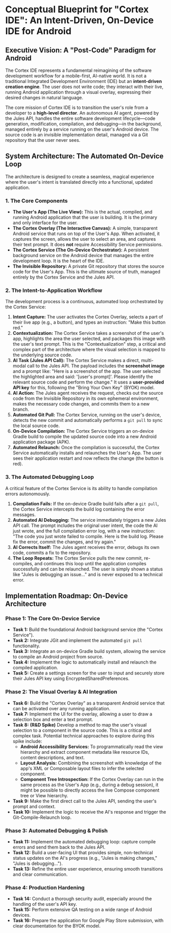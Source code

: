 # Conceptual Blueprint for "Cortex IDE": An Intent-Driven, On-Device IDE for Android

## **Executive Vision: A "Post-Code" Paradigm for Android**

The Cortex IDE represents a fundamental reimagining of the software development workflow for a mobile-first, AI-native world. It is not a traditional Integrated Development Environment (IDE) but an **intent-driven creation engine**. The user does not write code; they interact with their live, running Android application through a visual overlay, expressing their desired changes in natural language.

The core mission of Cortex IDE is to transition the user's role from a developer to a **high-level director**. An autonomous AI agent, powered by the Jules API, handles the entire software development lifecycle—code generation, modification, compilation, and debugging—in the background, managed entirely by a service running on the user's Android device. The source code is an invisible implementation detail, managed via a Git repository that the user never sees.

## **System Architecture: The Automated On-Device Loop**

The architecture is designed to create a seamless, magical experience where the user's intent is translated directly into a functional, updated application.

### **1. The Core Components**

*   **The User's App (The Live View):** This is the actual, compiled, and running Android application that the user is building. It is the primary and only interface for the user.
*   **The Cortex Overlay (The Interactive Canvas):** A simple, transparent Android service that runs on top of the User's App. When activated, it captures the screen, allows the user to select an area, and captures their text prompt. It does **not** require Accessibility Service permissions.
*   **The Cortex Service (The On-Device Orchestrator):** A persistent background service on the Android device that manages the entire development loop. It is the heart of the IDE.
*   **The Invisible Repository:** A private Git repository that stores the source code for the User's App. This is the ultimate source of truth, managed entirely by the Cortex Service and the Jules API.

### **2. The Intent-to-Application Workflow**

The development process is a continuous, automated loop orchestrated by the Cortex Service:

1.  **Intent Capture:** The user activates the Cortex Overlay, selects a part of their live app (e.g., a button), and types an instruction: "Make this button red."
2.  **Contextualization:** The Cortex Service takes a screenshot of the user's app, highlights the area the user selected, and packages this image with the user's text prompt. This is the "Contextualization" step, a critical and complex part of the architecture where the visual selection is mapped to the underlying source code.
3.  **AI Task (Jules API Call):** The Cortex Service makes a direct, multi-modal call to the Jules API. The payload includes the **screenshot image** and a prompt like: "Here is a screenshot of the app. The user selected the highlighted area and said: '[user's prompt]'. Please identify the relevant source code and perform the change." It uses a **user-provided API key** for this, following the "Bring Your Own Key" (BYOK) model.
4.  **AI Action:** The Jules agent receives the request, checks out the source code from the Invisible Repository in its own ephemeral environment, makes the necessary code changes, and commits them to a new branch.
5.  **Automated Git Pull:** The Cortex Service, running on the user's device, detects the new commit and automatically performs a `git pull` to sync the local source code.
6.  **On-Device Compilation:** The Cortex Service triggers an on-device Gradle build to compile the updated source code into a new Android application package (APK).
7.  **Automated Relaunch:** Once the compilation is successful, the Cortex Service automatically installs and relaunches the User's App. The user sees their application restart and now reflects the change (the button is red).

### **3. The Automated Debugging Loop**

A critical feature of the Cortex Service is its ability to handle compilation errors autonomously.

1.  **Compilation Fails:** If the on-device Gradle build fails after a `git pull`, the Cortex Service intercepts the build log containing the error messages.
2.  **Automated AI Debugging:** The service immediately triggers a new Jules API call. The prompt includes the original user intent, the code the AI just wrote, and the full compilation error log, with a new instruction: "The code you just wrote failed to compile. Here is the build log. Please fix the error, commit the changes, and try again."
3.  **AI Corrects Itself:** The Jules agent receives the error, debugs its own code, commits a fix to the repository.
4.  **The Loop Repeats:** The Cortex Service pulls the new commit, re-compiles, and continues this loop until the application compiles successfully and can be relaunched. The user is simply shown a status like "Jules is debugging an issue..." and is never exposed to a technical error.

## **Implementation Roadmap: On-Device Architecture**

### **Phase 1: The Core On-Device Service**
*   **Task 1:** Build the foundational Android background service (the "Cortex Service").
*   **Task 2:** Integrate JGit and implement the automated `git pull` functionality.
*   **Task 3:** Integrate an on-device Gradle build system, allowing the service to compile an Android project from source.
*   **Task 4:** Implement the logic to automatically install and relaunch the compiled application.
*   **Task 5:** Create a settings screen for the user to input and securely store their Jules API key using EncryptedSharedPreferences.

### **Phase 2: The Visual Overlay & AI Integration**
*   **Task 6:** Build the "Cortex Overlay" as a transparent Android service that can be activated over any running application.
*   **Task 7:** Implement the UI for the overlay, allowing a user to draw a selection box and enter a text prompt.
*   **Task 8:** **(R&D Spike)** Develop a method to map the user's visual selection to a component in the source code. This is a critical and complex task. Potential technical approaches to explore during this spike include:
    *   **Android Accessibility Services:** To programmatically read the view hierarchy and extract component metadata like resource IDs, content descriptions, and text.
    *   **Layout Analysis:** Combining the screenshot with knowledge of the app's XML or Composable layout files to infer the selected component.
    *   **Component Tree Introspection:** If the Cortex Overlay can run in the same process as the User's App (e.g., during a debug session), it might be possible to directly access the live Compose component tree or View hierarchy.
*   **Task 9:** Make the first direct call to the Jules API, sending the user's prompt and context.
*   **Task 10:** Implement the logic to receive the AI's response and trigger the Git-Compile-Relaunch loop.

### **Phase 3: Automated Debugging & Polish**
*   **Task 11:** Implement the automated debugging loop: capture compile errors and send them back to the Jules API.
*   **Task 12:** Build a user-facing UI that provides simple, non-technical status updates on the AI's progress (e.g., "Jules is making changes," "Jules is debugging...").
*   **Task 13:** Refine the entire user experience, ensuring smooth transitions and clear communication.

### **Phase 4: Production Hardening**
*   **Task 14:** Conduct a thorough security audit, especially around the handling of the user's API key.
*   **Task 15:** Perform extensive QA testing on a wide range of Android devices.
*   **Task 16:** Prepare the application for Google Play Store submission, with clear documentation for the BYOK model.
